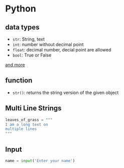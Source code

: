 # Python

## data types

* `str`: String, text
* `int`: number without decimal point
* `float`: decimal number, decial point are allowed
* `bool`: True or False

[and more](https://www.w3schools.com/python/python_datatypes.asp)

## function

* `str()`: returns the string version of the given object

## Multi Line Strings

```python
leaves_of_grass = """
I am a long text on
multiple lines
"""
```

## Input

```python
name = input('Enter your name')
```
